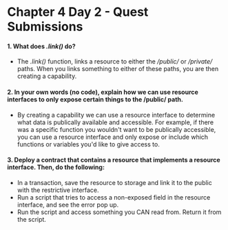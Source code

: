 # Chapter 4 Day 2 - Quest Submissions

#### 1. What does _.link()_ do?
- The _.link()_ function, links a resource to either the _/public/_ or _/private/_ paths. When you links something to either of these paths, you are then creating a capability. 

#### 2. In your own words (no code), explain how we can use resource interfaces to only expose certain things to the /public/ path.
-  By creating a capability we can use a resource interface to determine what data is publically available and accessible.  For example, if there was a specific function you wouldn't want to be publically accessible, you can use a resource interface and only expose or include which functions or variables you'd like to give access to. 

#### 3. Deploy a contract that contains a resource that implements a resource interface. Then, do the following:
- In a transaction, save the resource to storage and link it to the public with the restrictive interface.
- Run a script that tries to access a non-exposed field in the resource interface, and see the error pop up.
- Run the script and access something you CAN read from. Return it from the script.
